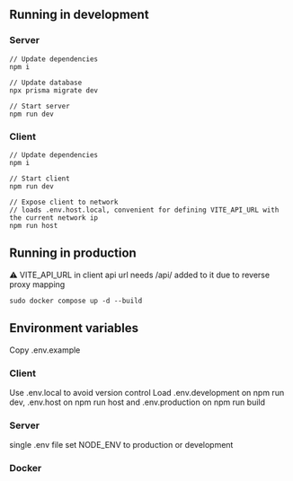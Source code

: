 ## Running in development

### Server

```
// Update dependencies
npm i

// Update database
npx prisma migrate dev

// Start server
npm run dev
```

### Client

```
// Update dependencies
npm i

// Start client
npm run dev
```

```
// Expose client to network
// loads .env.host.local, convenient for defining VITE_API_URL with the current network ip
npm run host
```

## Running in production

⚠️ VITE_API_URL in client api url needs /api/ added to it due to reverse proxy mapping

```
sudo docker compose up -d --build
```

## Environment variables

Copy .env.example

### Client

Use .env.local to avoid version control
Load .env.development on npm run dev, .env.host on npm run host and .env.production on npm run build

### Server

single .env file
set NODE_ENV to production or development

### Docker
